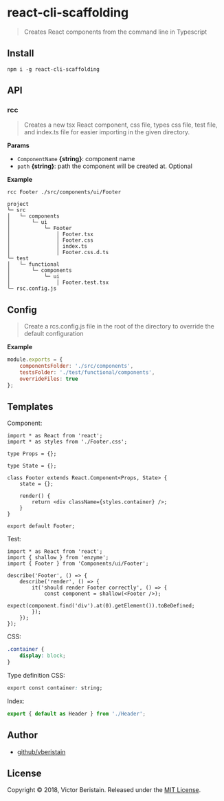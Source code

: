 # react-cli-scaffolding

> Creates React components from the command line in Typescript

## Install

```
npm i -g react-cli-scaffolding
```


## API

### rcc

> Creates a new tsx React component, css file, types css file, test file, and index.ts file for easier importing in the given directory.

**Params**

* `ComponentName` **{string}**: component name    
* `path` **{string}**: path the component will be created at. Optional    

**Example**

```
rcc Footer ./src/components/ui/Footer
```

```
project
└─ src
│   └─ components
│       └─ ui
│           └─ Footer
│               │ Footer.tsx
│               │ Footer.css
│               │ index.ts
│               │ Footer.css.d.ts
└─ test
│   └─ functional
│       └─ components
│           └─ ui
│               │ Footer.test.tsx
└─ rsc.config.js
```


## Config

> Create a rcs.config.js file in the root of the directory to override the default configuration

**Example**

```js
module.exports = {
    componentsFolder: './src/components',
    testsFolder: './test/functional/components',
    overrideFiles: true
};
```

## Templates

Component:

```tsx
import * as React from 'react';
import * as styles from './Footer.css';

type Props = {};

type State = {};

class Footer extends React.Component<Props, State> {
    state = {};

    render() {
        return <div className={styles.container} />;
    }
}

export default Footer;
```

Test:

```tsx
import * as React from 'react';
import { shallow } from 'enzyme';
import { Footer } from 'Components/ui/Footer';

describe('Footer', () => {
    describe('render', () => {
        it('should render Footer correctly', () => {
            const component = shallow(<Footer />);
            expect(component.find('div').at(0).getElement()).toBeDefined;
        });
    });
});
```

CSS:
```css
.container {
    display: block;
}
```

Type definition CSS:
```css
export const container: string;
```

Index:
```ts
export { default as Header } from './Header';
```

## Author
- [github/vberistain](https://github.com/vberistain)

## License
Copyright © 2018, Victor Beristain. Released under the [MIT License](LICENSE).



